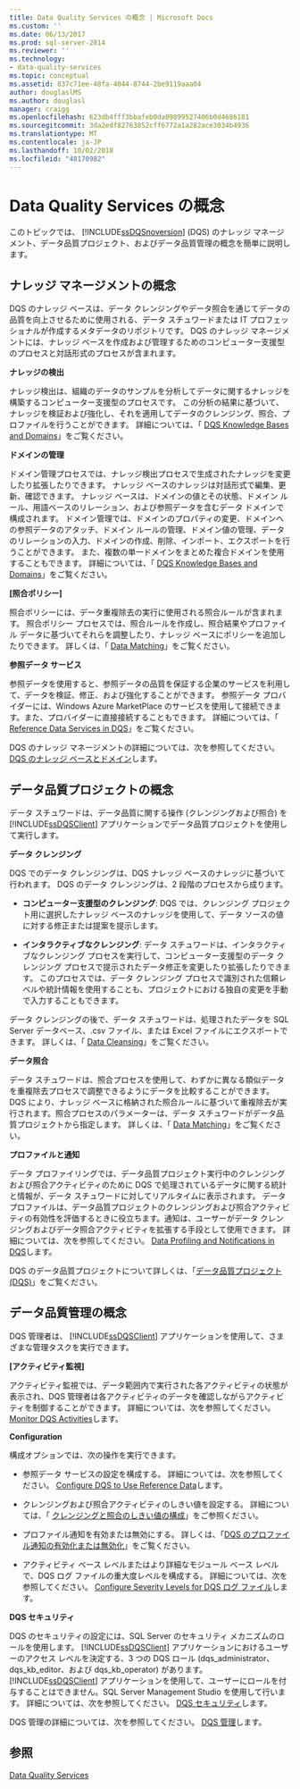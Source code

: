 ```yaml
---
title: Data Quality Services の概念 | Microsoft Docs
ms.custom: ''
ms.date: 06/13/2017
ms.prod: sql-server-2014
ms.reviewer: ''
ms.technology:
- data-quality-services
ms.topic: conceptual
ms.assetid: 837c71ee-48fa-4044-8744-2be9119aaa04
author: douglaslMS
ms.author: douglasl
manager: craigg
ms.openlocfilehash: 623db4fff3bbafeb0da09899527406b0d4686181
ms.sourcegitcommit: 3da2edf82763852cff6772a1a282ace3034b4936
ms.translationtype: MT
ms.contentlocale: ja-JP
ms.lasthandoff: 10/02/2018
ms.locfileid: "48170982"
---
```

# <a name="data-quality-services-concepts"></a>Data Quality Services の概念
  このトピックでは、 [!INCLUDE[ssDQSnoversion](../includes/ssdqsnoversion-md.md)] (DQS) のナレッジ マネージメント、データ品質プロジェクト、およびデータ品質管理の概念を簡単に説明します。  
  
##  <a name="Knowledge"></a> ナレッジ マネージメントの概念  
 DQS のナレッジ ベースは、データ クレンジングやデータ照合を通じてデータの品質を向上させるために使用される、データ スチュワードまたは IT プロフェッショナルが作成するメタデータのリポジトリです。 DQS のナレッジ マネージメントには、ナレッジ ベースを作成および管理するためのコンピューター支援型のプロセスと対話形式のプロセスが含まれます。  
  
 **ナレッジの検出**  
  
 ナレッジ検出は、組織のデータのサンプルを分析してデータに関するナレッジを構築するコンピューター支援型のプロセスです。 この分析の結果に基づいて、ナレッジを検証および強化し、それを適用してデータのクレンジング、照合、プロファイルを行うことができます。 詳細については、「 [DQS Knowledge Bases and Domains](../../2014/data-quality-services/dqs-knowledge-bases-and-domains.md)」をご覧ください。  
  
 **ドメインの管理**  
  
 ドメイン管理プロセスでは、ナレッジ検出プロセスで生成されたナレッジを変更したり拡張したりできます。 ナレッジ ベースのナレッジは対話形式で編集、更新、確認できます。 ナレッジ ベースは、ドメインの値とその状態、ドメイン ルール、用語ベースのリレーション、および参照データを含むデータ ドメインで構成されます。 ドメイン管理では、ドメインのプロパティの変更、ドメインへの参照データのアタッチ、ドメイン ルールの管理、ドメイン値の管理、データのリレーションの入力、ドメインの作成、削除、インポート、エクスポートを行うことができます。 また、複数の単一ドメインをまとめた複合ドメインを使用することもできます。 詳細については、「 [DQS Knowledge Bases and Domains](../../2014/data-quality-services/dqs-knowledge-bases-and-domains.md)」をご覧ください。  
  
 **[照合ポリシー]**  
  
 照合ポリシーには、データ重複除去の実行に使用される照合ルールが含まれます。 照合ポリシー プロセスでは、照合ルールを作成し、照合結果やプロファイル データに基づいてそれらを調整したり、ナレッジ ベースにポリシーを追加したりできます。 詳しくは、「 [Data Matching](../../2014/data-quality-services/data-matching.md)」をご覧ください。  
  
 **参照データ サービス**  
  
 参照データを使用すると、参照データの品質を保証する企業のサービスを利用して、データを検証、修正、および強化することができます。 参照データ プロバイダーには、Windows Azure MarketPlace のサービスを使用して接続できます。また、プロバイダーに直接接続することもできます。 詳細については、「 [Reference Data Services in DQS](../../2014/data-quality-services/reference-data-services-in-dqs.md)」をご覧ください。  
  
 DQS のナレッジ マネージメントの詳細については、次を参照してください。 [DQS のナレッジ ベースとドメイン](../../2014/data-quality-services/dqs-knowledge-bases-and-domains.md)します。  
  
##  <a name="Projects"></a> データ品質プロジェクトの概念  
 データ スチュワードは、データ品質に関する操作 (クレンジングおよび照合) を [!INCLUDE[ssDQSClient](../includes/ssdqsclient-md.md)] アプリケーションでデータ品質プロジェクトを使用して実行します。  
  
 **データ クレンジング**  
  
 DQS でのデータ クレンジングは、DQS ナレッジ ベースのナレッジに基づいて行われます。 DQS のデータ クレンジングは、2 段階のプロセスから成ります。  
  
-   **コンピューター支援型のクレンジング**: DQS では、クレンジング プロジェクト用に選択したナレッジ ベースのナレッジを使用して、データ ソースの値に対する修正または提案を提示します。  
  
-   **インタラクティブなクレンジング**: データ スチュワードは、インタラクティブなクレンジング プロセスを実行して、コンピューター支援型のデータ クレンジング プロセスで提示されたデータ修正を変更したり拡張したりできます。 このプロセスでは、データ クレンジング プロセスで識別された信頼レベルや統計情報を使用することも、プロジェクトにおける独自の変更を手動で入力することもできます。  
  
 データ クレンジングの後で、データ スチュワードは、処理されたデータを SQL Server データベース、.csv ファイル、または Excel ファイルにエクスポートできます。 詳しくは、「 [Data Cleansing](../../2014/data-quality-services/data-cleansing.md)」をご覧ください。  
  
 **データ照合**  
  
 データ スチュワードは、照合プロセスを使用して、わずかに異なる類似データを重複除去プロセスで調整できるようにデータを比較することができます。 DQS により、ナレッジ ベースに格納された照合ルールに基づいて重複除去が実行されます。照合プロセスのパラメーターは、データ スチュワードがデータ品質プロジェクトから指定します。 詳しくは、「 [Data Matching](../../2014/data-quality-services/data-matching.md)」をご覧ください。  
  
 **プロファイルと通知**  
  
 データ プロファイリングでは、データ品質プロジェクト実行中のクレンジングおよび照合アクティビティのために DQS で処理されているデータに関する統計と情報が、データ スチュワードに対してリアルタイムに表示されます。 データ プロファイルは、データ品質プロジェクトのクレンジングおよび照合アクティビティの有効性を評価するときに役立ちます。通知は、ユーザーがデータ クレンジングおよびデータ照合アクティビティを拡張する手段として使用できます。 詳細については、次を参照してください。 [Data Profiling and Notifications in DQS](../../2014/data-quality-services/data-profiling-and-notifications-in-dqs.md)します。  
  
 DQS のデータ品質プロジェクトについて詳しくは、「[データ品質プロジェクト &#40;DQS&#41;](../../2014/data-quality-services/data-quality-projects-dqs.md)」をご覧ください。  
  
##  <a name="Admin"></a> データ品質管理の概念  
 DQS 管理者は、 [!INCLUDE[ssDQSClient](../includes/ssdqsclient-md.md)] アプリケーションを使用して、さまざまな管理タスクを実行できます。  
  
 **[アクティビティ監視]**  
  
 アクティビティ監視では、データ範囲内で実行された各アクティビティの状態が表示され、DQS 管理者は各アクティビティのデータを確認しながらアクティビティを制御することができます。 詳細については、次を参照してください。 [Monitor DQS Activities](../../2014/data-quality-services/monitor-dqs-activities.md)します。  
  
 **Configuration**  
  
 構成オプションでは、次の操作を実行できます。  
  
-   参照データ サービスの設定を構成する。 詳細については、次を参照してください。 [Configure DQS to Use Reference Data](../../2014/data-quality-services/configure-dqs-to-use-reference-data.md)します。  
  
-   クレンジングおよび照合アクティビティのしきい値を設定する。 詳細については、「 [クレンジングと照合のしきい値の構成](../../2014/data-quality-services/configure-threshold-values-for-cleansing-and-matching.md)」をご参照ください。  
  
-   プロファイル通知を有効または無効にする。 詳しくは、「[DQS のプロファイル通知の有効化または無効化](../../2014/data-quality-services/enable-or-disable-profiling-notifications-in-dqs.md)」をご覧ください。  
  
-   アクティビティ ベース レベルまたはより詳細なモジュール ベース レベルで、DQS ログ ファイルの重大度レベルを構成する。 詳細については、次を参照してください。 [Configure Severity Levels for DQS ログ ファイル](../../2014/data-quality-services/configure-severity-levels-for-dqs-log-files.md)します。  
  
 **DQS セキュリティ**  
  
 DQS のセキュリティの設定には、SQL Server のセキュリティ メカニズムのロールを使用します。 [!INCLUDE[ssDQSClient](../includes/ssdqsclient-md.md)] アプリケーションにおけるユーザーのアクセス レベルを決定する、3 つの DQS ロール (dqs_administrator、dqs_kb_editor、および dqs_kb_operator) があります。 [!INCLUDE[ssDQSClient](../includes/ssdqsclient-md.md)] アプリケーションを使用して、ユーザーにロールを付与することはできません。SQL Server Management Studio を使用して行います。 詳細については、次を参照してください。 [DQS セキュリティ](../../2014/data-quality-services/dqs-security.md)します。  
  
 DQS 管理の詳細については、次を参照してください。 [DQS 管理](../../2014/data-quality-services/dqs-administration.md)します。  
  
## <a name="see-also"></a>参照  
 [Data Quality Services](../../2014/data-quality-services/data-quality-services.md)  
  
  
